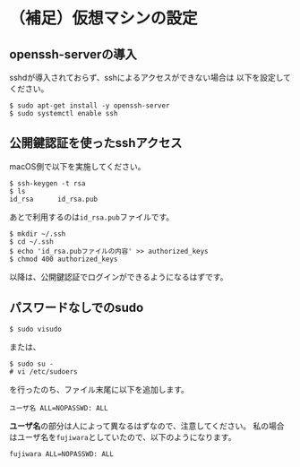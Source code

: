 # （補足）仮想マシンの設定

## openssh-serverの導入

sshdが導入されておらず、sshによるアクセスができない場合は
以下を設定してください。

```console
$ sudo apt-get install -y openssh-server
$ sudo systemctl enable ssh
```

## 公開鍵認証を使ったsshアクセス

macOS側で以下を実施してください。

```console
$ ssh-keygen -t rsa
$ ls
id_rsa		id_rsa.pub
```

あとで利用するのは`id_rsa.pub`ファイルです。

```console
$ mkdir ~/.ssh
$ cd ~/.ssh
$ echo 'id_rsa.pubファイルの内容' >> authorized_keys
$ chmod 400 authorized_keys
```

以降は、公開鍵認証でログインができるようになるはずです。

## パスワードなしでのsudo

```console
$ sudo visudo
```

または、

```console
$ sudo su -
# vi /etc/sudoers
```

を行ったのち、ファイル末尾に以下を追加します。

```text
ユーザ名 ALL=NOPASSWD: ALL
```

**ユーザ名**の部分は人によって異なるはずなので、注意してください。
私の場合はユーザ名を`fujiwara`としていたので、以下のようになります。

```text
fujiwara ALL=NOPASSWD: ALL
```


